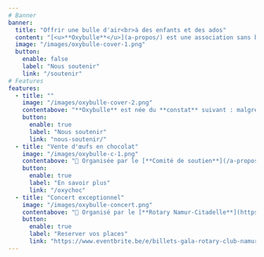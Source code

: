 ```yaml
---
# Banner
banner:
  title: "Offrir une bulle d'air<br>à des enfants et des ados"
  content: "[<u>**Oxybulle**</u>](a-propos/) est une association sans but lucratif désireuse d'**insuffle**r une **bouffée d'oxygène** dans le quotidien d'**enfants** qui n’ont **pas la chance de grandir en famille**."
  image: "/images/oxybulle-cover-1.png"
  button:
    enable: false
    label: "Nous soutenir"
    link: "/soutenir"
# Features
features:
  - title: ""
    image: "/images/oxybulle-cover-2.png"
    contentabove: "**Oxybulle** est née du **constat** suivant : malgré le dévouement des équipes éducatives qui les entourent, les **enfants** placés en institution **manquent** de **moments privilégiés**, entièrement **consacrés** à leur **épanouissement personnel**.<p>C’est ce temps précieux que nos **20** [**volontaires**](/a-propos) leur offrent. A travers des [**activités récréatives**](/activites/) ou des séances de [**soutien scolaire**](/activites), plus de **100** [**jeunes**](/a-propos/#jeunes) sont accompagnés chaque année.</p><p>Ensemble, nous **tissons** avec ces enfants et adolescents marqués par les épreuves des **liens de confiance** faits de **complicité**, d’**encouragements** et de **souvenirs positifs**.</p><p>Parce que leur **avenir** est aussi le nôtre, **rejoignez-nous** pour leur **offrir** le **tremplin** vers la **vie** qu’ils et elles méritent !</p>"
    button:
      enable: true
      label: "Nous soutenir"
      link: "nous-soutenir/"
  - title: "Vente d'œufs en chocolat"
    image: "/images/oxybulle-c-1.png"
    contentabove: "📑 Organisée par le [**Comité de soutien**](/a-propos) <br> 📆 Du **15 mars** au **15 avril 2024** <br> 🚚 Enlèvement du **18** au **29 mars 2024**<br> 🍫  Conditionnés par nos soins<br> 🚀 Bénéfices pour **financer** les **activités** des **jeunes**<p>Cette année encore, nous vous proposons un assortiment d'œufs de l'**artisan chocolatier Galler** de Marche. <p>Un chocolat de **qualité** pour vous faire **plaisir** ou comme **cadeau** 🎁 à vos proches et/ou aux jeunes.</p><p> Un colis spécial **entreprise** pour vos collaborateurs et clients est également disponible.</p>"
    button:
      enable: true
      label: "En savoir plus"
      link: "/oxychoc"
  - title: "Concert exceptionnel"
    image: "/images/oxybulle-concert.png"
    contentabove: "📑 Organisé par le [**Rotary Namur-Citadelle**](https://namur-citadelle.rotary2160.org/fr/?ce=1)  <br> 🚀 Pour Oxybulle et l'asbl [Main tendue Namur](https://unemaintendue.be)<br> 📆 Dimanche **17 mars 2024** à **17h**  <br> 📍 **LE DELTA** - avenue Golenvaux, 18 - 5000 Namur <br>🥳 Moment convivial après le concert<h4>Alexonor chante Brel</h4><p>Auteur-compositeur-interprète bruxellois, révélation des Francofolies, coup de cœur de l'Académie Charles Cros et du Prix de l'Alliance Française Internationale, Alexonor fait revivre les plus grands succès de Jacques Brel. Au programme : piano, voix et histoires jubilatoires !</p><p>«&nbsp;*Magistral*&nbsp;», «&nbsp;*Quelle densité*&nbsp;», «&nbsp;*Extraordinaire*&nbsp;», «&nbsp;*Au sommet de son art*&nbsp;».</p>"
    button:
      enable: true
      label: "Reserver vos places"
      link: "https://www.eventbrite.be/e/billets-gala-rotary-club-namur-citadelle-alexonor-chante-brel-747360133277"
---
```


